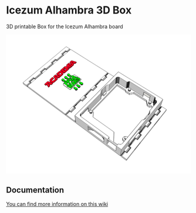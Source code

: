 # Icezum Alhambra 3D Box
3D printable Box for the Icezum Alhambra board

![](https://github.com/carlobre/IceZumBox/raw/master/Imagenes/IceZumBox1.jpg)

## Documentation

[You can find more information on this wiki](https://github.com/carlobre/IceZumBox/wiki)
